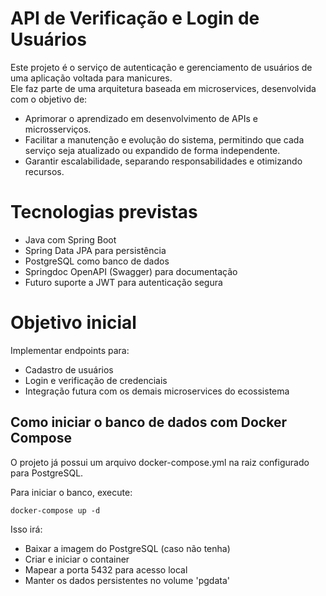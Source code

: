 # API de Verificação e Login de Usuários

Este projeto é o serviço de autenticação e gerenciamento de usuários de uma aplicação voltada para manicures.  
Ele faz parte de uma arquitetura baseada em microservices, desenvolvida com o objetivo de:

- Aprimorar o aprendizado em desenvolvimento de APIs e microsserviços.
- Facilitar a manutenção e evolução do sistema, permitindo que cada serviço seja atualizado ou expandido de forma independente.
- Garantir escalabilidade, separando responsabilidades e otimizando recursos.

# Tecnologias previstas
- Java com Spring Boot
- Spring Data JPA para persistência
- PostgreSQL como banco de dados
- Springdoc OpenAPI (Swagger) para documentação
- Futuro suporte a JWT para autenticação segura

# Objetivo inicial
Implementar endpoints para:
- Cadastro de usuários
- Login e verificação de credenciais
- Integração futura com os demais microservices do ecossistema

Como iniciar o banco de dados com Docker Compose
------------------------------------------------
O projeto já possui um arquivo docker-compose.yml na raiz configurado para PostgreSQL.

Para iniciar o banco, execute:

    docker-compose up -d

Isso irá:
- Baixar a imagem do PostgreSQL (caso não tenha)
- Criar e iniciar o container
- Mapear a porta 5432 para acesso local
- Manter os dados persistentes no volume 'pgdata'
